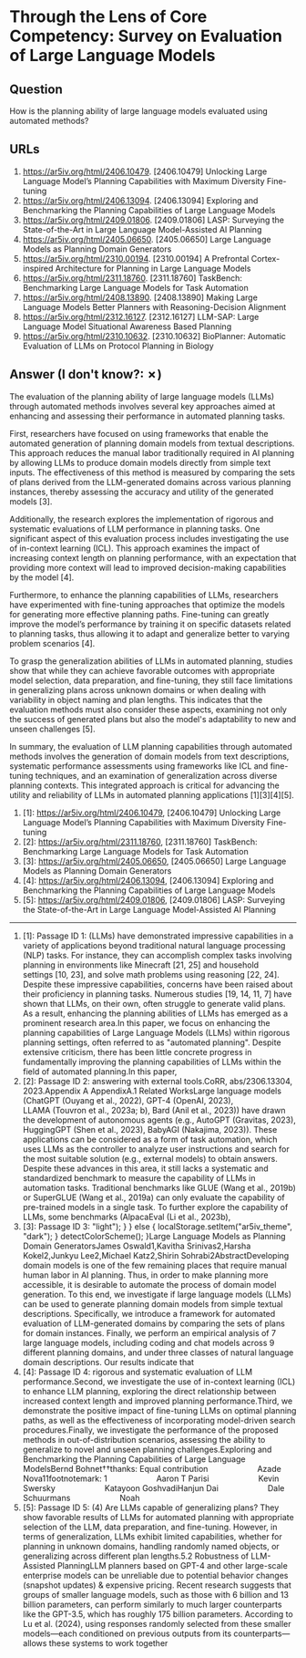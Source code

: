 # Through the Lens of Core Competency: Survey on Evaluation of Large Language Models

## Question

How is the planning ability of large language models evaluated using automated methods?

## URLs

1. https://ar5iv.org/html/2406.10479. [2406.10479] Unlocking Large Language Model’s Planning Capabilities with Maximum Diversity Fine-tuning
2. https://ar5iv.org/html/2406.13094. [2406.13094] Exploring and Benchmarking the Planning Capabilities of Large Language Models
3. https://ar5iv.org/html/2409.01806. [2409.01806] LASP: Surveying the State-of-the-Art in Large Language Model-Assisted AI Planning
4. https://ar5iv.org/html/2405.06650. [2405.06650] Large Language Models as Planning Domain Generators
5. https://ar5iv.org/html/2310.00194. [2310.00194] A Prefrontal Cortex-inspired Architecture for Planning in Large Language Models
6. https://ar5iv.org/html/2311.18760. [2311.18760] TaskBench: Benchmarking Large Language Models for Task Automation
7. https://ar5iv.org/html/2408.13890. [2408.13890] Making Large Language Models Better Planners with Reasoning-Decision Alignment
8. https://ar5iv.org/html/2312.16127. [2312.16127] LLM-SAP: Large Language Model Situational Awareness Based Planning
9. https://ar5iv.org/html/2310.10632. [2310.10632] BioPlanner: Automatic Evaluation of LLMs on Protocol Planning in Biology

## Answer (I don't know?: ✗)

The evaluation of the planning ability of large language models (LLMs) through automated methods involves several key approaches aimed at enhancing and assessing their performance in automated planning tasks.

First, researchers have focused on using frameworks that enable the automated generation of planning domain models from textual descriptions. This approach reduces the manual labor traditionally required in AI planning by allowing LLMs to produce domain models directly from simple text inputs. The effectiveness of this method is measured by comparing the sets of plans derived from the LLM-generated domains across various planning instances, thereby assessing the accuracy and utility of the generated models [3].

Additionally, the research explores the implementation of rigorous and systematic evaluations of LLM performance in planning tasks. One significant aspect of this evaluation process includes investigating the use of in-context learning (ICL). This approach examines the impact of increasing context length on planning performance, with an expectation that providing more context will lead to improved decision-making capabilities by the model [4]. 

Furthermore, to enhance the planning capabilities of LLMs, researchers have experimented with fine-tuning approaches that optimize the models for generating more effective planning paths. Fine-tuning can greatly improve the model’s performance by training it on specific datasets related to planning tasks, thus allowing it to adapt and generalize better to varying problem scenarios [4].

To grasp the generalization abilities of LLMs in automated planning, studies show that while they can achieve favorable outcomes with appropriate model selection, data preparation, and fine-tuning, they still face limitations in generalizing plans across unknown domains or when dealing with variability in object naming and plan lengths. This indicates that the evaluation methods must also consider these aspects, examining not only the success of generated plans but also the model's adaptability to new and unseen challenges [5].

In summary, the evaluation of LLM planning capabilities through automated methods involves the generation of domain models from text descriptions, systematic performance assessments using frameworks like ICL and fine-tuning techniques, and an examination of generalization across diverse planning contexts. This integrated approach is critical for advancing the utility and reliability of LLMs in automated planning applications [1][3][4][5].

1. [1]:  https://ar5iv.org/html/2406.10479, [2406.10479] Unlocking Large Language Model’s Planning Capabilities with Maximum Diversity Fine-tuning
2. [2]:  https://ar5iv.org/html/2311.18760, [2311.18760] TaskBench: Benchmarking Large Language Models for Task Automation
3. [3]:  https://ar5iv.org/html/2405.06650, [2405.06650] Large Language Models as Planning Domain Generators
4. [4]:  https://ar5iv.org/html/2406.13094, [2406.13094] Exploring and Benchmarking the Planning Capabilities of Large Language Models
5. [5]:  https://ar5iv.org/html/2409.01806, [2409.01806] LASP: Surveying the State-of-the-Art in Large Language Model-Assisted AI Planning
---
1. [1]:  Passage ID 1: (LLMs) have demonstrated impressive capabilities in a variety of applications beyond traditional natural language processing (NLP) tasks. For instance, they can accomplish complex tasks involving planning in environments like Minecraft [21, 25] and household settings [10, 23], and solve math problems using reasoning [22, 24]. Despite these impressive capabilities, concerns have been raised about their proficiency in planning tasks. Numerous studies [19, 14, 11, 7] have shown that LLMs, on their own, often struggle to generate valid plans. As a result, enhancing the planning abilities of LLMs has emerged as a prominent research area.In this paper, we focus on enhancing the planning capabilities of Large Language Models (LLMs) within rigorous planning settings, often referred to as "automated planning". Despite extensive criticism, there has been little concrete progress in fundamentally improving the planning capabilities of LLMs within the field of automated planning.In this paper,
2. [2]:  Passage ID 2: answering with external tools.CoRR, abs/2306.13304, 2023.Appendix A AppendixA.1 Related WorksLarge language models (ChatGPT (Ouyang et al., 2022), GPT-4 (OpenAI, 2023), LLAMA (Touvron et al., 2023a; b), Bard (Anil et al., 2023)) have drawn the development of autonomous agents (e.g., AutoGPT (Gravitas, 2023), HuggingGPT (Shen et al., 2023), BabyAGI (Nakajima, 2023)). These applications can be considered as a form of task automation, which uses LLMs as the controller to analyze user instructions and search for the most suitable solution (e.g., external models) to obtain answers. Despite these advances in this area, it still lacks a systematic and standardized benchmark to measure the capability of LLMs in automation tasks. Traditional benchmarks like GLUE (Wang et al., 2019b) or SuperGLUE (Wang et al., 2019a) can only evaluate the capability of pre-trained models in a single task. To further explore the capability of LLMs, some benchmarks (AlpacaEval (Li et al., 2023b),
3. [3]:  Passage ID 3: "light"); } } else { localStorage.setItem("ar5iv_theme", "dark"); } detectColorScheme(); }Large Language Models as Planning Domain GeneratorsJames Oswald1,Kavitha Srinivas2,Harsha Kokel2,Junkyu Lee2,Michael Katz2,Shirin Sohrabi2AbstractDeveloping domain models is one of the few remaining places that require manual human labor in AI planning. Thus, in order to make planning more accessible, it is desirable to automate the process of domain model generation. To this end, we investigate if large language models (LLMs) can be used to generate planning domain models from simple textual descriptions. Specifically, we introduce a framework for automated evaluation of LLM-generated domains by comparing the sets of plans for domain instances. Finally, we perform an empirical analysis of 7 large language models, including coding and chat models across 9 different planning domains, and under three classes of natural language domain descriptions. Our results indicate that
4. [4]:  Passage ID 4: rigorous and systematic evaluation of LLM performance.Second, we investigate the use of in-context learning (ICL) to enhance LLM planning, exploring the direct relationship between increased context length and improved planning performance.Third, we demonstrate the positive impact of fine-tuning LLMs on optimal planning paths, as well as the effectiveness of incorporating model-driven search procedures.Finally, we investigate the performance of the proposed methods in out-of-distribution scenarios, assessing the ability to generalize to novel and unseen planning challenges.Exploring and Benchmarking the Planning Capabilities of Large Language ModelsBernd Bohnet††thanks: Equal contribution                      Azade Nova11footnotemark: 1                      Aaron T Parisi                      Kevin Swersky                      Katayoon GoshvadiHanjun Dai                      Dale Schuurmans                      Noah
5. [5]:  Passage ID 5: (4) Are LLMs capable of generalizing plans? They show favorable results of LLMs for automated planning with appropriate selection of the LLM, data preparation, and fine-tuning. However, in terms of generalization, LLMs exhibit limited capabilities, whether for planning in unknown domains, handling randomly named objects, or generalizing across different plan lengths.5.2 Robustness of LLM-Assisted PlanningLLM planners based on GPT-4 and other large-scale enterprise models can be unreliable due to potential behavior changes (snapshot updates) & expensive pricing. Recent research suggests that groups of smaller language models, such as those with 6 billion and 13 billion parameters, can perform similarly to much larger counterparts like the GPT-3.5, which has roughly 175 billion parameters. According to Lu et al. (2024), using responses randomly selected from these smaller models—each conditioned on previous outputs from its counterparts—allows these systems to work together